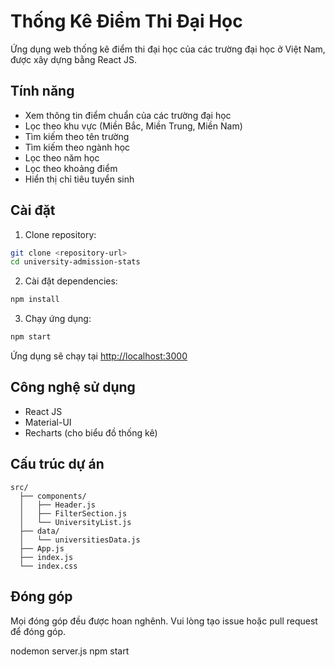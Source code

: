 # Thống Kê Điểm Thi Đại Học

Ứng dụng web thống kê điểm thi đại học của các trường đại học ở Việt Nam, được xây dựng bằng React JS.

## Tính năng

- Xem thông tin điểm chuẩn của các trường đại học
- Lọc theo khu vực (Miền Bắc, Miền Trung, Miền Nam)
- Tìm kiếm theo tên trường
- Tìm kiếm theo ngành học
- Lọc theo năm học
- Lọc theo khoảng điểm
- Hiển thị chỉ tiêu tuyển sinh

## Cài đặt

1. Clone repository:

```bash
git clone <repository-url>
cd university-admission-stats
```

2. Cài đặt dependencies:

```bash
npm install
```

3. Chạy ứng dụng:

```bash
npm start
```

Ứng dụng sẽ chạy tại [http://localhost:3000](http://localhost:3000)

## Công nghệ sử dụng

- React JS
- Material-UI
- Recharts (cho biểu đồ thống kê)

## Cấu trúc dự án

```
src/
  ├── components/
  │   ├── Header.js
  │   ├── FilterSection.js
  │   └── UniversityList.js
  ├── data/
  │   └── universitiesData.js
  ├── App.js
  ├── index.js
  └── index.css
```

## Đóng góp

Mọi đóng góp đều được hoan nghênh. Vui lòng tạo issue hoặc pull request để đóng góp.

nodemon server.js
npm start
